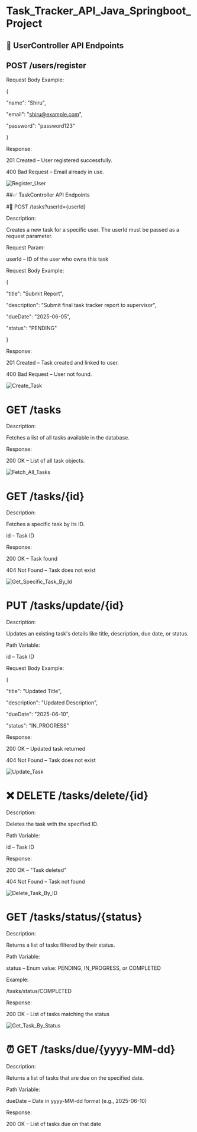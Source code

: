 # Task_Tracker_API_Java_Springboot_Project

## 👤 UserController API Endpoints

## POST /users/register

Request Body Example:

{

  "name": "Shiru",
  
  "email": "shiru@example.com",
  
  "password": "password123"
  
}

Response:

201 Created – User registered successfully.

400 Bad Request – Email already in use.

![Register_User](https://github.com/user-attachments/assets/f1d36819-d2c1-475d-9e62-4271c4e1b4dc)

##✅ TaskController API Endpoints

#📝 POST /tasks?userId={userId}

Description:

Creates a new task for a specific user. The userId must be passed as a request parameter.

Request Param:

userId – ID of the user who owns this task

Request Body Example:

{

  "title": "Submit Report",
  
  "description": "Submit final task tracker report to supervisor",
  
  "dueDate": "2025-06-05",
  
  "status": "PENDING"
  
}

Response:

201 Created – Task created and linked to user.

400 Bad Request – User not found.

![Create_Task](https://github.com/user-attachments/assets/d43aad98-00ea-46ef-9ff8-068eee7a97d3)

# GET /tasks

Description:

Fetches a list of all tasks available in the database.

Response:

200 OK – List of all task objects.

![Fetch_All_Tasks](https://github.com/user-attachments/assets/33c6d19c-9d6e-485c-9e65-6fd9e820b494)

# GET /tasks/{id}

Description:

Fetches a specific task by its ID.

id – Task ID

Response:

200 OK – Task found

404 Not Found – Task does not exist

![Get_Specific_Task_By_Id](https://github.com/user-attachments/assets/198d9043-f3b7-4f4e-8108-3b68bc1d2609)

# PUT /tasks/update/{id}

Description:

Updates an existing task's details like title, description, due date, or status.

Path Variable:

id – Task ID

Request Body Example:

{

  "title": "Updated Title",
  
  "description": "Updated Description",
  
  "dueDate": "2025-06-10",
  
  "status": "IN_PROGRESS"

Response:

200 OK – Updated task returned

404 Not Found – Task does not exist

![Update_Task](https://github.com/user-attachments/assets/cdae3bec-891e-4ab5-9a0e-cb7443760918)

# ❌ DELETE /tasks/delete/{id}

Description:

Deletes the task with the specified ID.

Path Variable:

id – Task ID

Response:

200 OK – "Task deleted"

404 Not Found – Task not found

![Delete_Task_By_ID](https://github.com/user-attachments/assets/130829a5-5fe1-492a-b5c8-6c5d2d0e3143)

# GET /tasks/status/{status}

Description:

Returns a list of tasks filtered by their status.

Path Variable:

status – Enum value: PENDING, IN_PROGRESS, or COMPLETED

Example:

/tasks/status/COMPLETED

Response:

200 OK – List of tasks matching the status

![Get_Task_By_Status](https://github.com/user-attachments/assets/09c00d47-8c5a-454c-b3bf-751476b08b3d)

# ⏰ GET /tasks/due/{yyyy-MM-dd}

Description:

Returns a list of tasks that are due on the specified date.

Path Variable:

dueDate – Date in yyyy-MM-dd format (e.g., 2025-06-10)

Response:

200 OK – List of tasks due on that date















